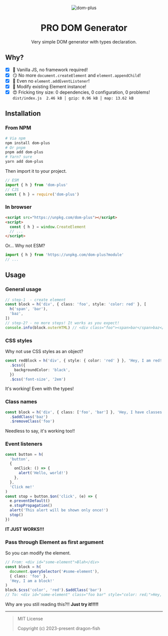 <div align="center">

![dom-plus](https://socialify.git.ci/dragon-fish/dom-plus/image?description=1&font=Inter&forks=1&issues=1&language=1&name=1&pulls=1&stargazers=1&theme=Auto)

# PRO DOM Generator

Very simple DOM generator with types declaration.

</div>

## Why?

- [x] 🤯 Vanilla JS, no framework required!
- [x] 😏 No more `document.createElement` and `element.appendChild`!
- [x] 🤫 Even no `element.addEventListener`!
- [x] 🤩 Modify existing Element instance!
- [x] 😍 Fricking tiny size: 0 dependencies, 0 configuration, 0 problems! `dist/index.js  2.46 kB │ gzip: 0.96 kB │ map: 13.62 kB`

## Installation

### From NPM

```sh
# Via npm
npm install dom-plus
# Or pnpm
pnpm add dom-plus
# Yarn? sure
yarn add dom-plus
```

Then import it to your project.

```ts
// ESM
import { h } from 'dom-plus'
// CJS
const { h } = require('dom-plus')
```

### In browser

```html
<script src="https://unpkg.com/dom-plus"></script>
<script>
  const { h } = window.CreateElement
  // ...
</script>
```

Or... Why not ESM?

```ts
import { h } from 'https://unpkg.com/dom-plus?module'
// ...
```

## Usage

### General usage

```ts
// step-1  - create element
const block = h('div', { class: 'foo', style: 'color: red' }, [
  h('span', 'bar'),
  'baz',
])
// step-2? - no more steps! It works as you expect!
console.info(block.outerHTML) // <div class="foo"><span>bar</span>baz</div>
```

### CSS styles

Why not use CSS styles as an object?

```ts
const redBlock = h('div', { style: { color: 'red' } }, 'Hey, I am red!')
  .$css({
    backgroundColor: 'black',
  })
  .$css('font-size', '2em')
```

It's working! Even with the types!

### Class names

```ts
const block = h('div', { class: ['foo', 'bar'] }, 'Hey, I have classes!')
  .$addClass('baz')
  .$removeClass('foo')
```

Needless to say, it's working too!!

### Event listeners

```ts
const button = h(
  'button',
  {
    onClick: () => {
      alert('Hello, world!')
    },
  },
  'Click me!'
)
const stop = button.$on('click', (e) => {
  e.preventDefault()
  e.stopPropagation()
  alert('This alert will be shown only once!')
  stop()
})
```

**IT JUST WORKS!!!**

### Pass through Element as first argument

So you can modify the element.

```ts
// From: <div id="some-element">Blah</div>
const block = h(
  document.querySelector('#some-element'),
  { class: 'foo' },
  'Hey, I am a block!'
)
block.$css('color', 'red').$addClass('bar')
// To: <div id="some-element" class="foo bar" style="color: red;">Hey, I am a block!</div>
```

Why are you still reading this?!! **Just try it!!!!!**

---

> MIT License
>
> Copyright (c) 2023-present dragon-fish
